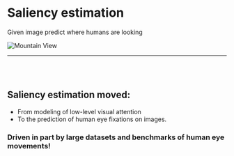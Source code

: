 # Saliency estimation

Given image predict where humans are looking

<img src="http://imagelab.ing.unimore.it/imagelab/uploadedImages/000243.jpg" 
     alt="Mountain View" 
     >
     
-----
<br><br>

## Saliency estimation moved:
- From modeling of low-level visual attention 
- To the prediction of human eye fixations on images.

### Driven in part by large datasets and benchmarks of human eye movements!
